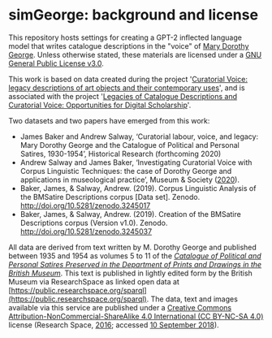 # simGeorge: background and license

This repository hosts settings for creating a GPT-2 inflected language model that writes catalogue descriptions in the "voice" of [Mary Dorothy George](https://doi.org/10.1093/ref:odnb/45657). Unless otherwise stated, these materials are licensed under a [GNU General Public License v3.0](https://github.com/CuratorialVoice/code/blob/master/LICENSE).

This work is based on data created during the project '[Curatorial Voice: legacy descriptions of art objects and their contemporary uses](https://curatorialvoice.github.io/)', and is associated with the project '[Legacies of Catalogue Descriptions and Curatorial Voice: Opportunities for Digital Scholarship](https://cataloguelegacies.github.io/)'.

Two datasets and two papers have emerged from this work:

- James Baker and Andrew Salway, ‘Curatorial labour, voice, and legacy: Mary Dorothy George and the Catalogue of Political and Personal Satires, 1930-1954’, Historical Research (forthcoming 2020)
- Andrew Salway and James Baker, ‘Investigating Curatorial Voice with Corpus Linguistic Techniques: the case of Dorothy George and applications in museological practice’, Museum & Society ([2020](http://sro.sussex.ac.uk/id/eprint/89738/)).
- Baker, James, & Salway, Andrew. (2019). Corpus Linguistic Analysis of the BMSatire Descriptions corpus [Data set]. Zenodo. http://doi.org/10.5281/zenodo.3245017
- Baker, James, & Salway, Andrew. (2019). Creation of the BMSatire Descriptions corpus (Version v1.0). Zenodo. http://doi.org/10.5281/zenodo.3245037

All data are derived from text written by M. Dorothy George and published between 1935 and 1954 as volumes 5 to 11 of the *[Catalogue of Political and Personal Satires Preserved in the Department of Prints and Drawings in the British Museum](https://en.wikipedia.org/wiki/Catalogue_of_Political_and_Personal_Satires_Preserved_in_the_Department_of_Prints_and_Drawings_in_the_British_Museum)*. This text is published in lightly edited form by the British Museum via ResearchSpace as linked open data at [https://public.researchspace.org/sparql](https://public.researchspace.org/sparql). The data, text and images available via this service are published under a [Creative Commons Attribution-NonCommercial-ShareAlike 4.0 International (CC BY-NC-SA 4.0)](https://creativecommons.org/licenses/by-nc-sa/4.0/) license (Research Space, [2016](https://public.researchspace.org/resource/Termsofuse); accessed [10 September 2018](https://www.zotero.org/jwbaker/items/itemKey/9LY9J5XY)).
